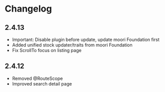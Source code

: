# Changelog

## 2.4.13

* Important: Disable plugin before update, update moori Foundation first
* Added unified stock updater/traits from moori Foundation
* Fix ScrollTo focus on listing page

## 2.4.12

* Removed @RouteScope
* Improved search detail page
